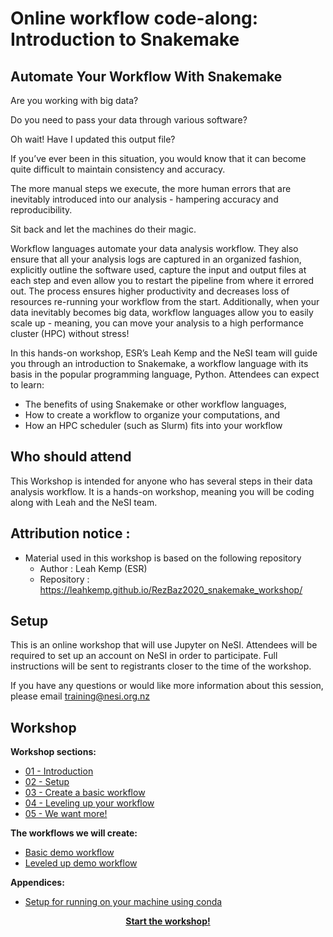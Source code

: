 # Online workflow code-along: Introduction to Snakemake

## Automate Your Workflow With Snakemake

Are you working with big data?

Do you need to pass your data through various software?

Oh wait! Have I updated this output file?

If you’ve ever been in this situation, you would know that it can become quite difficult to maintain consistency and accuracy.

The more manual steps we execute, the more human errors that are inevitably introduced into our analysis - hampering accuracy and reproducibility.

Sit back and let the machines do their magic.

Workflow languages automate your data analysis workflow. They also ensure that all your analysis logs are captured in an organized fashion, explicitly outline the software used, capture the input and output files at each step and even allow you to restart the pipeline from where it errored out. The process ensures higher productivity and decreases loss of resources re-running your workflow from the start. Additionally, when your data inevitably becomes big data, workflow languages allow you to easily scale up - meaning, you can move your analysis to a high performance cluster (HPC) without stress!

In this hands-on workshop, ESR’s Leah Kemp and the NeSI team will guide you through an introduction to Snakemake, a workflow language with its basis in the popular programming language, Python. Attendees can expect to learn:

- The benefits of using Snakemake or other workflow languages,
- How to create a workflow to organize your computations, and
- How an HPC scheduler (such as Slurm) fits into your workflow

## Who should attend

This Workshop is intended for anyone who has several steps in their data analysis workflow. It is a hands-on workshop, meaning you will be coding along with Leah and the NeSI team.

## Attribution notice :

* Material used in this workshop is based on the following repository
    * Author     : Leah Kemp (ESR)
    * Repository : https://leahkemp.github.io/RezBaz2020_snakemake_workshop/

## Setup

This is an online workshop that will use Jupyter on NeSI. Attendees will be required to set up an account on NeSI in order to participate. Full instructions will be sent to registrants closer to the time of the workshop.

If you have any questions or would like more information about this session, please email training@nesi.org.nz

## Workshop

**Workshop sections:**

- [01 - Introduction](./workshop_material/01_introduction.md)
- [02 - Setup](./workshop_material/02_setup.md)
- [03 - Create a basic workflow](./workshop_material/03_create_a_basic_workflow.md)
- [04 - Leveling up your workflow](./workshop_material/04_leveling_up_your_workflow.md)
- [05 - We want more!](./workshop_material/05_we_want_more.md)

**The workflows we will create:**

- [Basic demo workflow](https://github.com/nesi/snakemake_workshop/tree/main/basic_demo_workflow)
- [Leveled up demo workflow](https://github.com/nesi/snakemake_workshop/tree/main/leveled_up_demo_workflow)

**Appendices:**

- [Setup for running on your machine using conda](workshop_material/99_appendix_setup_on_your_machine.md)

<p align="center"><b><a href="https://nesi.github.io/snakemake_workshop/workshop_material/01_introduction.html">Start the workshop!</a>
